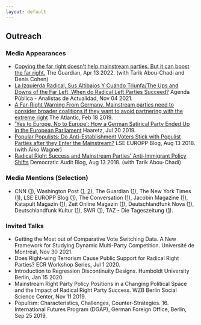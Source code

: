 ```yaml
---
layout: default
---
```

<h2>Outreach</h2>


<h3>Media Appearances</h3>


<ul>
<li><a href= "https://www.theguardian.com/world/commentisfree/2022/apr/13/copying-far-right-doesnt-help-mainstream-parties">Copying the far right doesn't help mainstream parties. But it can boost the far right.</a> <it>The Guardian</it>, Apr 13 2022. (with Tarik Abou-Chadi and Denis Cohen)</li>

<li><a href= "https://agendapublica.elpais.com/noticia/13514/izquierda-radical-sus-altibajos-cuando-triunfa">La Izquierda Radical, Sus Altibajos Y Cuándo Triunfa/The Ups and Downs of the Far Left, When do Radical Left Parties Succeed?</a> <it>Agenda Pública - Analistas de Actualidad</it>, Nov 04 2021.</li>

<li><a href= "https://www.theatlantic.com/international/archive/2020/02/germany-afd-angela-merkel-thuringia/606541/">A Far-Right Warning From Germany. Mainstream parties need to consider broader coalitions if they want to avoid partnering with the extreme right</a> <it>The Atlantic</it>, Feb 18 2019.</li>

<li><a href= "https://www.haaretz.com/world-news/2019-07-20/ty-article-magazine/.premium/how-a-german-satirical-party-ended-up-in-the-european-parliament/0000017f-e400-d38f-a57f-e65238570000">'Yes to Europe, No to Europe': How a German Satirical Party Ended Up in the European Parliament</a> <it>Haaretz</it>, Jul 20 2019.</li>

<li><a href= "https://blogs.lse.ac.uk/europpblog/2019/08/13/popular-populists-do-anti-establishment-voters-stick-with-populist-parties-after-they-enter-the-mainstream/">Popular Populists: Do Anti-Establishment Voters Stick with Populist Parties after they Enter the Mainstream?</a> <it>LSE EUROPP Blog</it>, Aug 13 2018. (with Aiko Wagner)</li>

<li><a href= "http://www.democraticaudit.com/2018/07/24/radical-right-success-and-mainstream-parties-anti-immigrant-policy-shifts/">Radical Right Success and Mainstream Parties' Anti-Immigrant Policy Shifts</a> <it>Democratic Audit Blog</it>, Aug 13 2018. (with Tarik Abou-Chadi)</li>

</ul>

<h3>Media Mentions (Selection)</h3>
        
<ul>
<li>CNN (<a href= "https://edition.cnn.com/2019/10/22/opinions/marie-yovanovitch-launches-insurrection-hunt/index.html">1</a>), Washington Post (<a href= "https://www.washingtonpost.com/opinions/2019/09/04/why-germany-europe-cant-afford-accommodate-radical-right/">1</a>, <a href= "https://www.washingtonpost.com/politics/2021/07/15/countries-different-colombia-lebanon-lgbtq-advocates-are-helping-lead-protests-build-peace/">2</a>), The Guardian (<a href= "https://www.theguardian.com/news/2019/may/14/why-copying-the-populist-right-isnt-going-to-save-the-left">1</a>), The New York Times (<a href= "https://www.nytimes.com/interactive/2019/06/26/opinion/sunday/republican-platform-far-right.html">1</a>), LSE EUROPP Blog (<a href= "https://blogs.lse.ac.uk/europpblog/2021/07/08/there-is-little-evidence-european-integration-has-created-a-representation-gap-between-politicians-and-voters/">1</a>), The Conversation (<a href= "https://theconversation.com/the-exclusion-of-women-in-myanmar-politics-helped-fuel-the-military-coup-154701">1</a>), Jacobin Magazine (<a href= "https://jacobin.com/2022/05/denmark-far-right-vandalism-left-wing-artworks-situationists-jorn-asger-hard-line/">1</a>), Katapult Magazin (<a href= "https://www.katapult-shop.de/magazine/knicker/82/katapult-ausgabe-16/2020?c=21">1</a>), Zeit Online Magazin (<a href= "https://www.zeit.de/news/2022-04/21/studie-uebernahme-rechter-themen-staerkt-radikale-parteien">1</a>), Deutschlandfunk Nova (<a href= "https://ondemand-mp3.dradio.de/file/dradio/2022/04/21/deutschlandfunknova_mariupol_20220421_6d0efc11.mp3">1</a>), Deutschlandfunk Kultur (<a href= "https://www.deutschlandfunkkultur.de/stimmenfang-am-rechten-rand-lohnt-sich-nicht-dlf-kultur-b8cde89c-100.html">1</a>), SWR (<a href= "https://www.swr.de/swraktuell/baden-wuerttemberg/mannheimer-studie-uebernahme-rechter-themen-staerkt-radikale-parteien-100.html">1</a>), TAZ - Die Tageszeitung (<a href= "https://taz.de/Studie-zu-Wahlerfolgen-rechter-Parteien/!5849870/">1</a>).</li>
</ul>
        
<h3>Invited Talks</h3>
        
<ul>
<li>Getting the Most out of Comparative Vote Switching Data. A New Framework for Studying Dynamic Multi-Party Competition. <it>Université de Montréal</it>, Nov 30 2021.</li>
<li>Does Right-wing Terrorism Cause Public Support for Radical Right Parties? <it>ECR Workshop Series</it>, Jul 1 2020.</li>
<li>Introduction to Regression Discontinuity Designs. <it>Humboldt University Berlin</it>, Jan 15 2020.</li>
<li>Mainstream Right Party Policy Positions in a Changing Political Space and the Impact of Radical Right Party Success. <it>WZB Berlin Social Science Center, Nov 11 2019.</it></li>
<li>Populism: Characteristics, Challenges, Counter-Strategies. <it>16. International Futures Program (DGAP), German Foreign Office, Berlin, Sep 25 2019.</it></li>
</ul>

